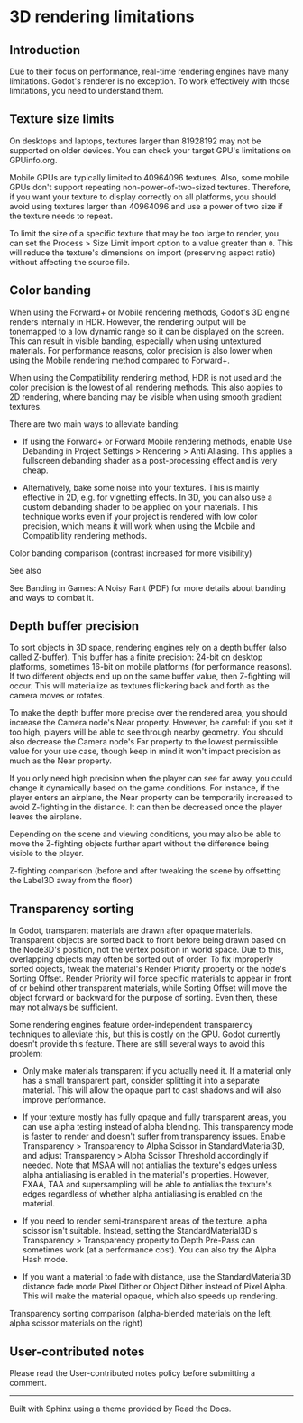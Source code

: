 # 3D rendering limitations

## Introduction

Due to their focus on performance, real-time rendering engines have many
limitations. Godot's renderer is no exception. To work effectively with those
limitations, you need to understand them.

## Texture size limits

On desktops and laptops, textures larger than 81928192 may not be supported on
older devices. You can check your target GPU's limitations on GPUinfo.org.

Mobile GPUs are typically limited to 40964096 textures. Also, some mobile GPUs
don't support repeating non-power-of-two-sized textures. Therefore, if you
want your texture to display correctly on all platforms, you should avoid
using textures larger than 40964096 and use a power of two size if the texture
needs to repeat.

To limit the size of a specific texture that may be too large to render, you
can set the Process > Size Limit import option to a value greater than `0`.
This will reduce the texture's dimensions on import (preserving aspect ratio)
without affecting the source file.

## Color banding

When using the Forward+ or Mobile rendering methods, Godot's 3D engine renders
internally in HDR. However, the rendering output will be tonemapped to a low
dynamic range so it can be displayed on the screen. This can result in visible
banding, especially when using untextured materials. For performance reasons,
color precision is also lower when using the Mobile rendering method compared
to Forward+.

When using the Compatibility rendering method, HDR is not used and the color
precision is the lowest of all rendering methods. This also applies to 2D
rendering, where banding may be visible when using smooth gradient textures.

There are two main ways to alleviate banding:

  * If using the Forward+ or Forward Mobile rendering methods, enable Use Debanding in Project Settings > Rendering > Anti Aliasing. This applies a fullscreen debanding shader as a post-processing effect and is very cheap.

  * Alternatively, bake some noise into your textures. This is mainly effective in 2D, e.g. for vignetting effects. In 3D, you can also use a custom debanding shader to be applied on your materials. This technique works even if your project is rendered with low color precision, which means it will work when using the Mobile and Compatibility rendering methods.

Color banding comparison (contrast increased for more visibility)

See also

See Banding in Games: A Noisy Rant (PDF) for more details about banding and
ways to combat it.

## Depth buffer precision

To sort objects in 3D space, rendering engines rely on a depth buffer (also
called Z-buffer). This buffer has a finite precision: 24-bit on desktop
platforms, sometimes 16-bit on mobile platforms (for performance reasons). If
two different objects end up on the same buffer value, then Z-fighting will
occur. This will materialize as textures flickering back and forth as the
camera moves or rotates.

To make the depth buffer more precise over the rendered area, you should
increase the Camera node's Near property. However, be careful: if you set it
too high, players will be able to see through nearby geometry. You should also
decrease the Camera node's Far property to the lowest permissible value for
your use case, though keep in mind it won't impact precision as much as the
Near property.

If you only need high precision when the player can see far away, you could
change it dynamically based on the game conditions. For instance, if the
player enters an airplane, the Near property can be temporarily increased to
avoid Z-fighting in the distance. It can then be decreased once the player
leaves the airplane.

Depending on the scene and viewing conditions, you may also be able to move
the Z-fighting objects further apart without the difference being visible to
the player.

Z-fighting comparison (before and after tweaking the scene by offsetting the
Label3D away from the floor)

## Transparency sorting

In Godot, transparent materials are drawn after opaque materials. Transparent
objects are sorted back to front before being drawn based on the Node3D's
position, not the vertex position in world space. Due to this, overlapping
objects may often be sorted out of order. To fix improperly sorted objects,
tweak the material's Render Priority property or the node's Sorting Offset.
Render Priority will force specific materials to appear in front of or behind
other transparent materials, while Sorting Offset will move the object forward
or backward for the purpose of sorting. Even then, these may not always be
sufficient.

Some rendering engines feature order-independent transparency techniques to
alleviate this, but this is costly on the GPU. Godot currently doesn't provide
this feature. There are still several ways to avoid this problem:

  * Only make materials transparent if you actually need it. If a material only has a small transparent part, consider splitting it into a separate material. This will allow the opaque part to cast shadows and will also improve performance.

  * If your texture mostly has fully opaque and fully transparent areas, you can use alpha testing instead of alpha blending. This transparency mode is faster to render and doesn't suffer from transparency issues. Enable Transparency > Transparency to Alpha Scissor in StandardMaterial3D, and adjust Transparency > Alpha Scissor Threshold accordingly if needed. Note that MSAA will not antialias the texture's edges unless alpha antialiasing is enabled in the material's properties. However, FXAA, TAA and supersampling will be able to antialias the texture's edges regardless of whether alpha antialiasing is enabled on the material.

  * If you need to render semi-transparent areas of the texture, alpha scissor isn't suitable. Instead, setting the StandardMaterial3D's Transparency > Transparency property to Depth Pre-Pass can sometimes work (at a performance cost). You can also try the Alpha Hash mode.

  * If you want a material to fade with distance, use the StandardMaterial3D distance fade mode Pixel Dither or Object Dither instead of Pixel Alpha. This will make the material opaque, which also speeds up rendering.

Transparency sorting comparison (alpha-blended materials on the left, alpha
scissor materials on the right)

## User-contributed notes

Please read the User-contributed notes policy before submitting a comment.

* * *

Built with Sphinx using a theme provided by Read the Docs.

